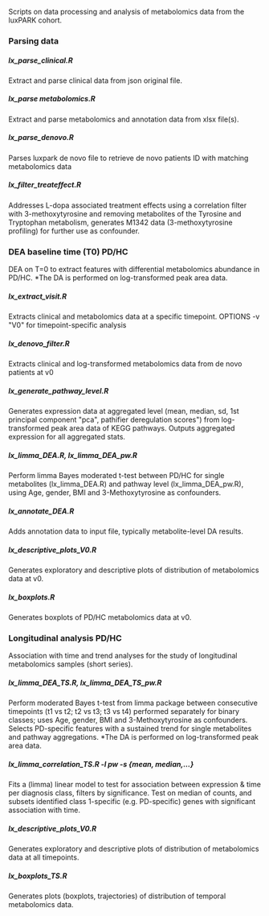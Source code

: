 Scripts on data processing and analysis of metabolomics data from the luxPARK cohort. 

### Parsing data

##### lx_parse_clinical.R
Extract and parse clinical data from json original file.

##### lx_parse metabolomics.R
Extract and parse metabolomics and annotation data from xlsx file(s).

##### lx_parse_denovo.R
Parses luxpark de novo file to retrieve de novo patients ID with matching metabolomics data

##### lx_filter_treateffect.R
Addresses L-dopa associated treatment effects using a correlation filter with 3-methoxytyrosine and removing metabolites of the Tyrosine and Tryptophan metabolism, generates M1342 data (3-methoxytyrosine profiling) for further use as confounder.


### DEA baseline time (T0) PD/HC
DEA on T=0 to extract features with differential metabolomics abundance in PD/HC. *The DA is performed on log-transformed peak area data.

##### lx_extract_visit.R 
Extracts clinical and metabolomics data at a specific timepoint.
OPTIONS -v "V0" for timepoint-specific analysis

##### lx_denovo_filter.R
Extracts clinical and log-transformed metabolomics data from de novo patients at v0

##### lx_generate_pathway_level.R 
Generates expression data at aggregated level (mean, median, sd, 1st principal component "pca", pathifier deregulation scores") from log-transformed peak area data of KEGG pathways. Outputs aggregated expression for all aggregated stats.

##### lx_limma_DEA.R, lx_limma_DEA_pw.R
Perform limma Bayes moderated t-test between PD/HC for single metabolites (lx_limma_DEA.R) and pathway level (lx_limma_DEA_pw.R), using Age, gender, BMI and 3-Methoxytyrosine as confounders.

##### lx_annotate_DEA.R
Adds annotation data to input file, typically metabolite-level DA results.

##### lx_descriptive_plots_V0.R
Generates exploratory and descriptive plots of distribution of metabolomics data at v0.

##### lx_boxplots.R
Generates boxplots of PD/HC metabolomics data at v0.



### Longitudinal analysis PD/HC
Association with time and trend analyses for the study of longitudinal metabolomics samples (short series).

##### lx_limma_DEA_TS.R, lx_limma_DEA_TS_pw.R
Perform moderated Bayes t-test from limma package between consecutive timepoints (t1 vs t2; t2 vs t3; t3 vs t4) performed separately for binary classes; uses Age, gender, BMI and 3-Methoxytyrosine as confounders. Selects PD-specific features with a sustained trend for single metabolites and pathway aggregations. *The DA is performed on log-transformed peak area data.

##### lx_limma_correlation_TS.R -l pw -s {mean, median,...}
Fits a (limma) linear model to test for association between expression & time per diagnosis class, filters by significance. Test on median of counts, and subsets identified class 1-specific (e.g. PD-specific) genes with significant association with time.

##### lx_descriptive_plots_V0.R
Generates exploratory and descriptive plots of distribution of metabolomics data at all timepoints.

##### lx_boxplots_TS.R
Generates plots (boxplots, trajectories) of distribution of temporal metabolomics data.



